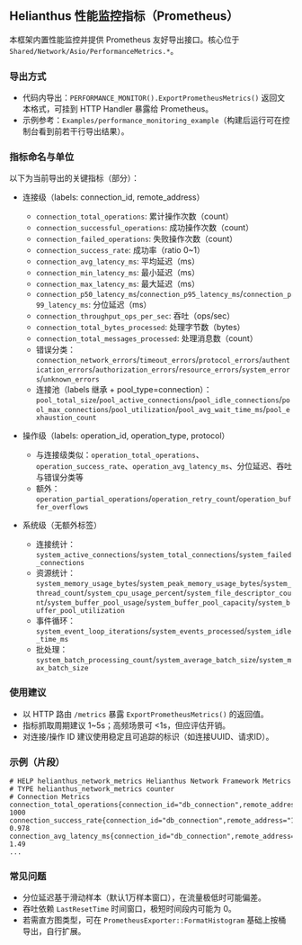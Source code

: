 ## Helianthus 性能监控指标（Prometheus）

本框架内置性能监控并提供 Prometheus 友好导出接口。核心位于 `Shared/Network/Asio/PerformanceMetrics.*`。

### 导出方式
- 代码内导出：`PERFORMANCE_MONITOR().ExportPrometheusMetrics()` 返回文本格式，可挂到 HTTP Handler 暴露给 Prometheus。
- 示例参考：`Examples/performance_monitoring_example`（构建后运行可在控制台看到前若干行导出结果）。

### 指标命名与单位
以下为当前导出的关键指标（部分）：

- 连接级（labels: connection_id, remote_address）
  - `connection_total_operations`: 累计操作次数（count）
  - `connection_successful_operations`: 成功操作次数（count）
  - `connection_failed_operations`: 失败操作次数（count）
  - `connection_success_rate`: 成功率（ratio 0~1）
  - `connection_avg_latency_ms`: 平均延迟（ms）
  - `connection_min_latency_ms`: 最小延迟（ms）
  - `connection_max_latency_ms`: 最大延迟（ms）
  - `connection_p50_latency_ms`/`connection_p95_latency_ms`/`connection_p99_latency_ms`: 分位延迟（ms）
  - `connection_throughput_ops_per_sec`: 吞吐（ops/sec）
  - `connection_total_bytes_processed`: 处理字节数（bytes）
  - `connection_total_messages_processed`: 处理消息数（count）
  - 错误分类：`connection_network_errors`/`timeout_errors`/`protocol_errors`/`authentication_errors`/`authorization_errors`/`resource_errors`/`system_errors`/`unknown_errors`
  - 连接池（labels 继承 + pool_type=connection）：`pool_total_size`/`pool_active_connections`/`pool_idle_connections`/`pool_max_connections`/`pool_utilization`/`pool_avg_wait_time_ms`/`pool_exhaustion_count`

- 操作级（labels: operation_id, operation_type, protocol）
  - 与连接级类似：`operation_total_operations`、`operation_success_rate`、`operation_avg_latency_ms`、分位延迟、吞吐与错误分类等
  - 额外：`operation_partial_operations`/`operation_retry_count`/`operation_buffer_overflows`

- 系统级（无额外标签）
  - 连接统计：`system_active_connections`/`system_total_connections`/`system_failed_connections`
  - 资源统计：`system_memory_usage_bytes`/`system_peak_memory_usage_bytes`/`system_thread_count`/`system_cpu_usage_percent`/`system_file_descriptor_count`/`system_buffer_pool_usage`/`system_buffer_pool_capacity`/`system_buffer_pool_utilization`
  - 事件循环：`system_event_loop_iterations`/`system_events_processed`/`system_idle_time_ms`
  - 批处理：`system_batch_processing_count`/`system_average_batch_size`/`system_max_batch_size`

### 使用建议
- 以 HTTP 路由 `/metrics` 暴露 `ExportPrometheusMetrics()` 的返回值。
- 指标抓取周期建议 1~5s；高频场景可 <1s，但应评估开销。
- 对连接/操作 ID 建议使用稳定且可追踪的标识（如连接UUID、请求ID）。

### 示例（片段）
```
# HELP helianthus_network_metrics Helianthus Network Framework Metrics
# TYPE helianthus_network_metrics counter
# Connection Metrics
connection_total_operations{connection_id="db_connection",remote_address="127.0.0.1:3306"} 1000
connection_success_rate{connection_id="db_connection",remote_address="127.0.0.1:3306"} 0.978
connection_avg_latency_ms{connection_id="db_connection",remote_address="127.0.0.1:3306"} 1.49
...
```

### 常见问题
- 分位延迟基于滑动样本（默认1万样本窗口），在流量极低时可能偏差。
- 吞吐依赖 `LastResetTime` 时间窗口，极短时间段内可能为 0。
- 若需直方图类型，可在 `PrometheusExporter::FormatHistogram` 基础上按桶导出，自行扩展。
